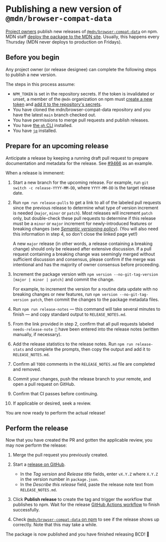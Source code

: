 # Publishing a new version of `@mdn/browser-compat-data`

[Project owners](/GOVERNANCE.md#owners) publish new releases of [`@mdn/browser-compat-data`](https://www.npmjs.com/package/@mdn/browser-compat-data) on npm.
MDN staff [deploy the package to the MDN site](contributing.md#updating-compatibility-tables-on-mdn).
Usually, this happens every Thursday (MDN never deploys to production on Fridays).

## Before you begin

Any project owner (or release designee) can complete the following steps to publish a new version.

The steps in this process assume:

- `NPM_TOKEN` is set in the repository secrets. If the token is invalidated or unset, a member of the `@mdn` organization on npm must [create a new token](https://docs.npmjs.com/creating-and-viewing-authentication-tokens) and [add it to the repository's secrets](https://docs.github.com/en/actions/configuring-and-managing-workflows/creating-and-storing-encrypted-secrets#creating-encrypted-secrets-for-a-repository).
- You have cloned the mdn/browser-compat-data repository and you have the latest `main` branch checked out.
- You have permissions to merge pull requests and publish releases.
- You have [the `gh` CLI](https://cli.github.com/) installed.
- You have [`jq`](https://stedolan.github.io/jq/) installed.

## Prepare for an upcoming release

Anticipate a release by keeping a running draft pull request to prepare documentation and metadata for the release. See [#9466](https://github.com/mdn/browser-compat-data/pull/9466) as an example.

When a release is immenent:

1. Start a new branch for the upcoming release. For example, run `git switch -c release-YYYY-MM-DD`, where `YYYY-MM-DD` is the target release date.

2. Run `npm run release-pulls` to get a link to all of the labeled pull requests since the previous release to determine what type of version increment is needed (`major`, `minor` or `patch`). Most releases will increment `patch` only, but double-check these pull requests to determine if this release must be a `minor` or `major` increment for newly-introduced features or breaking changes (see [_Semantic versioning policy_](../README.md#semantic-versioning-policy)). (You will also need this information in step 4, so don't close the linked page yet!)

   A new `major` release (in other words, a release containing a breaking change) should only be released after extensive discussion. If a pull request containing a breaking change was seemingly merged without sufficient discussion and consensus, please confirm if the merge was intentional and has the majority of owner consensus before proceeding.

3. Increment the package version with `npm version --no-git-tag-version [major | minor | patch]` and commit the change.

   For example, to increment the version for a routine data update with no breaking changes or new features, run `npm version --no-git-tag-version patch`, then commit the changes to the package metadata files.

4. Run `npm run release-notes` — this command will take several minutes to finish — and copy standard output to `RELEASE_NOTES.md`.

5. From the link provided in step 2, confirm that all pull requests labeled `needs-release-note 📰` have been entered into the release notes (written manually, if necessary).

6. Add the release statistics to the release notes. Run `npm run release-stats` and complete the prompts, then copy the output and add it to `RELEASE_NOTES.md`.

7. Confirm all `TODO` comments in the `RELEASE_NOTES.md` file are completed and removed.

8. Commit your changes, push the release branch to your remote, and open a pull request on GitHub.

9. Confirm that CI passes before continuing.

10. If applicable or desired, seek a review.

You are now ready to perform the actual release!

## Perform the release

Now that you have created the PR and gotten the applicable review, you may now perform the release:

1. Merge the pull request you previously created.

2. Start a [release on GitHub](https://github.com/mdn/browser-compat-data/releases).

   - In the _Tag version_ and _Release title_ fields, enter `vX.Y.Z` where `X.Y.Z` in the version number in `package.json`.
   - In the _Describe this release_ field, paste the release note text from `RELEASE_NOTES.md`.

3. Click **Publish release** to create the tag and trigger the workflow that publishes to npm. Wait for the release [GitHub Actions workflow](https://github.com/mdn/browser-compat-data/actions) to finish successfully.

4. Check [`@mdn/browser-compat-data` on npm](https://www.npmjs.com/package/@mdn/browser-compat-data) to see if the release shows up correctly. Note that this may take a while.

The package is now published and you have finished releasing BCD! 🎉
